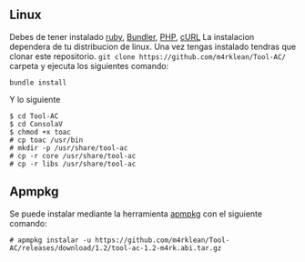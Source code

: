 ## Linux
Debes de tener instalado [ruby](https://www.ruby-lang.org/es/), [Bundler](https://bundler.io/), [PHP](https://www.php.net/), [cURL](https://curl.haxx.se/) La instalacion dependera de tu distribucion de linux. Una vez tengas instalado tendras que clonar este repositorio.
`git clone https://github.com/m4rklean/Tool-AC/`
carpeta y ejecuta los siguientes comando:
```
bundle install
```
Y lo siguiente
```
$ cd Tool-AC
$ cd ConsolaV
$ chmod +x toac
# cp toac /usr/bin
# mkdir -p /usr/share/tool-ac
# cp -r core /usr/share/tool-ac
# cp -r libs /usr/share/tool-ac
```
## Apmpkg
Se puede instalar mediante la herramienta [apmpkg](https://github.com/kedap/apmpkg) con el siguiente comando:
```
# apmpkg instalar -u https://github.com/m4rklean/Tool-AC/releases/download/1.2/tool-ac-1.2-m4rk.abi.tar.gz
```